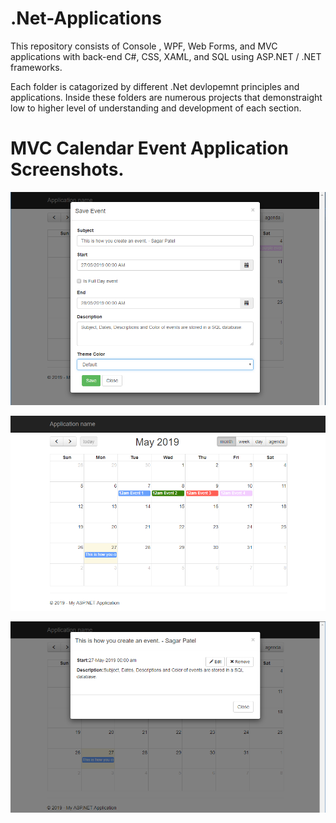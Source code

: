 # .Net-Applications
This repository consists of Console , WPF, Web Forms, and MVC applications with back-end C#, CSS, XAML, and SQL using ASP.NET / .NET frameworks.

Each folder is catagorized by different .Net devlopemnt principles and applications. Inside these folders are numerous projects that demonstraight low to higher level of understanding and development of each section.

# MVC Calendar Event Application Screenshots.

![](MVCEventCalendar/addevent.PNG)

![](MVCEventCalendar/calendar.PNG)

![](MVCEventCalendar/eventinfo.PNG)

